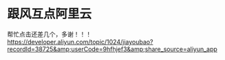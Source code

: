# 跟风互点阿里云


帮忙点击还差几个，多谢！！！<br />
https://developer.aliyun.com/topic/1024/jiayoubao?recordId=38725&amp;userCode=9hfhjef3&amp;share_source=aliyun_app
